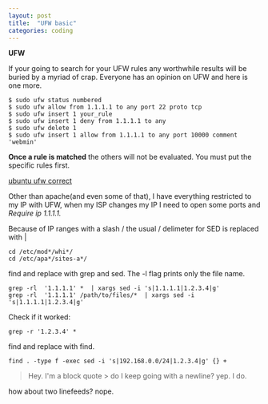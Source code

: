 ```yaml
---
layout: post
title:  "UFW basic"
categories: coding
---
```


**UFW**

If your going to search for your UFW rules any worthwhile results will be buried by a myriad of crap. Everyone has an opinion on UFW and here is  one more. 

```
$ sudo ufw status numbered
$ sudo ufw allow from 1.1.1.1 to any port 22 proto tcp
$ sudo ufw insert 1 your_rule
$ sudo ufw insert 1 deny from 1.1.1.1 to any
$ sudo ufw delete 1
$ sudo ufw insert 1 allow from 1.1.1.1 to any port 10000 comment 'webmin'
```

**Once a rule is matched** the others will not be evaluated. You must put the specific rules first.

[ubuntu ufw correct](https://help.ubuntu.com/community/UFW)

Other than apache(and even some of that), I have everything restricted to my IP with UFW, when my ISP changes my IP I need to open some ports and *Require ip 1.1.1.1.* 

Because of IP ranges with a slash / the usual / delimeter for SED is replaced with \|

    cd /etc/mod*/whi*/
    cd /etc/apa*/sites-a*/
	
find and replace with grep and sed. The -l flag prints only the file name. 

    grep -rl  '1.1.1.1' *  | xargs sed -i 's|1.1.1.1|1.2.3.4|g'
    grep -rl  '1.1.1.1' /path/to/files/*  | xargs sed -i 's|1.1.1.1|1.2.3.4|g'
	
Check if it worked: 

    grep -r '1.2.3.4' *
	
find and replace with find. 

    find . -type f -exec sed -i 's|192.168.0.0/24|1.2.3.4|g' {} +

> Hey. I'm a block quote \>
do I keep going with a newline? yep. I do. 

how about two linefeeds?
 nope. 
